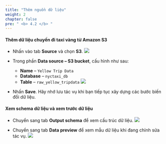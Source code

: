 ```yaml
---
title: "Thêm nguồn dữ liệu"
weight: 2
chapter: false
pre: " <b> 4.2 </b> "
---
```


#### Thêm dữ liệu chuyến đi taxi vàng từ Amazon S3
- Nhấn vào tab **Source** và chọn **S3**.
![](../../images/4.transforming/5.png)

- Trong phần **Data source – S3 bucket**, cấu hình như sau:
  - **Name** – `Yellow Trip Data`
  - **Database** – `nyctaxi_db`
  - **Table** – `raw_yellow_tripdata`
![](../../images/4.transforming/6.png)

- Nhấn **Save**. Hãy nhớ lưu tác vụ khi bạn tiếp tục xây dựng các bước biến đổi dữ liệu.

#### Xem schema dữ liệu và xem trước dữ liệu
- Chuyển sang tab **Output schema** để xem cấu trúc dữ liệu.
![](../../images/4.transforming/7.png)

- Chuyển sang tab **Data preview** để xem mẫu dữ liệu khi đang chỉnh sửa tác vụ.
![](../../images/4.transforming/8.png)

